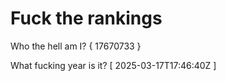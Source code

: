 # Fuck the rankings

Who the hell am I?
{ 17670733 }

What fucking year is it?
[ 2025-03-17T17:46:40Z ]

